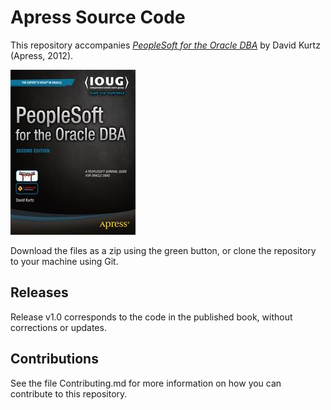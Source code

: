 # Apress Source Code

This repository accompanies [*PeopleSoft for the Oracle DBA*](http://www.apress.com/9781430237075) by David Kurtz (Apress, 2012).

![Cover image](9781430237075.jpg)

Download the files as a zip using the green button, or clone the repository to your machine using Git.

## Releases

Release v1.0 corresponds to the code in the published book, without corrections or updates.

## Contributions

See the file Contributing.md for more information on how you can contribute to this repository.
